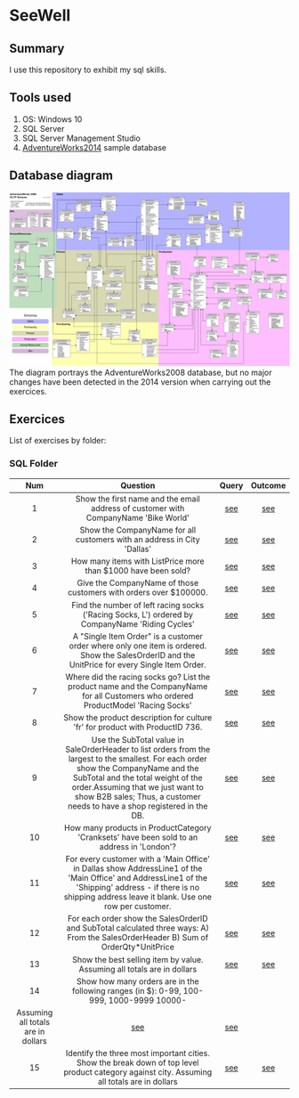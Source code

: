 # SeeWell

## Summary

I use this repository to exhibit my sql skills.

## Tools used

1. OS: Windows 10
2. SQL Server
3. SQL Server Management Studio
4. [AdventureWorks2014](https://docs.microsoft.com/en-gb/sql/samples/adventureworks-install-configure?view=sql-server-ver15&tabs=ssms) sample database

## Database diagram

![Diagram](img/adventureworks2008_schema.gif)
The diagram portrays the AdventureWorks2008 database, but no major changes have been detected in the 2014 version when carrying out the exercices.

## Exercices

List of exercises by folder:

### SQL Folder

|Num|Question|Query|Outcome|
|:-:|:------:|:---:|:-----:|
|1|Show the first name and the email address of customer with CompanyName 'Bike World'|[see](SQL/Queries/Q1_Level_1.sql)|[see](SQL/Outcomes/Q1_Level_1.csv)|
|2|Show the CompanyName for all customers with an address in City 'Dallas'|[see](SQL/Queries/Q2_Level_1.sql)|[see](SQL/Outcomes/Q2_Level_1.csv)|
|3|How many items with ListPrice more than $1000 have been sold?|[see](SQL/Queries/Q3_Level_1.sql)|[see](SQL/Outcomes/Q3_Level_1.csv)|
|4|Give the CompanyName of those customers with orders over $100000.|[see](SQL/Queries/Q4_Level_1.sql)|[see](SQL/Outcomes/Q4_Level_1.csv)|
|5|Find the number of left racing socks ('Racing Socks, L') ordered by CompanyName 'Riding Cycles'|[see](SQL/Queries/Q5_Level_1.sql)|[see](SQL/Outcomes/Q5_Level_1.csv)|
|6|A "Single Item Order" is a customer order where only one item is ordered. Show the SalesOrderID and the UnitPrice for every Single Item Order.|[see](SQL/Queries/Q6_Level_2.sql)|[see](SQL/Outcomes/Q6_Level_2.csv)|
|7|Where did the racing socks go? List the product name and the CompanyName for all Customers who ordered ProductModel 'Racing Socks'|[see](SQL/Queries/Q7_Level_2.sql)|[see](SQL/Outcomes/Q7_Level_2.csv)|
|8|Show the product description for culture 'fr' for product with ProductID 736.|[see](SQL/Queries/Q8_Level_2.sql)|[see](SQL/Outcomes/Q8_Level_2.csv)|
|9|Use the SubTotal value in SaleOrderHeader to list orders from the largest to the smallest. For each order show the CompanyName and the SubTotal and the total weight of the order.Assuming that we just want to show B2B sales; Thus, a customer needs to have a shop registered in the DB.|[see](SQL/Queries/Q9_Level_2.sql)|[see](SQL/Outcomes/Q9_Level_2.csv)|
|10|How many products in ProductCategory 'Cranksets' have been sold to an address in 'London'?|[see](SQL/Queries/Q10_Level_2.sql)|[see](SQL/Outcomes/Q10_Level_2.csv)|
|11|For every customer with a 'Main Office' in Dallas show AddressLine1 of the 'Main Office' and AddressLine1 of the 'Shipping' address - if there is no shipping address leave it blank. Use one row per customer.|[see](SQL/Queries/Q11_Level_3.sql)|[see](SQL/Outcomes/Q11_Level_3.csv)|
|12|For each order show the SalesOrderID and SubTotal calculated three ways: A) From the SalesOrderHeader B) Sum of OrderQty*UnitPrice|[see](SQL/Queries/Q12_Level_3.sql)|[see](SQL/Outcomes/Q12_Level_3.csv)|
|13|Show the best selling item by value. Assuming all totals are in dollars|[see](SQL/Queries/Q13_Level_3.sql)|[see](SQL/Outcomes/Q13_Level_3.csv)|
|14|Show how many orders are in the following ranges (in $): 0-99, 100- 999, 1000-9999 10000-
Assuming all totals are in dollars|[see](SQL/Queries/Q14_Level_3.sql)|[see](SQL/Outcomes/Q14_Level_3.csv)|
|15|Identify the three most important cities. Show the break down of top  level product category against city. Assuming all totals are in dollars|[see](SQL/Queries/Q15_Level_3.sql)|[see](SQL/Outcomes/Q15_Level_3.csv)|
